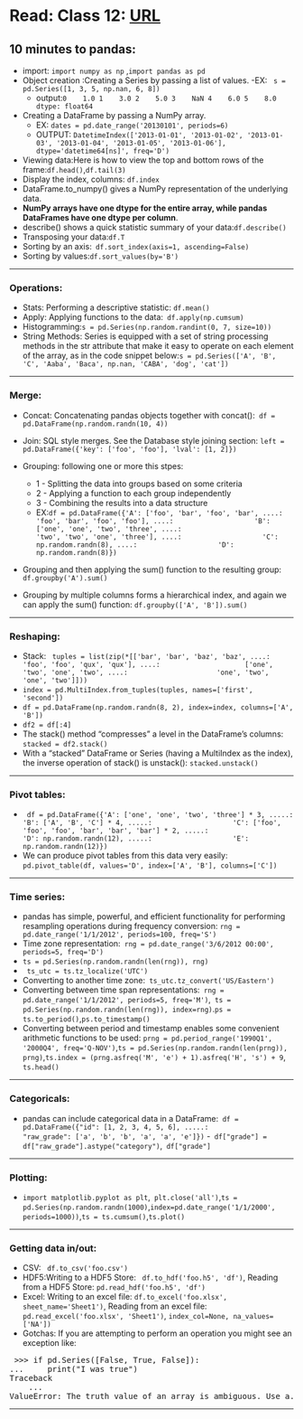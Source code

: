 # Read: Class 12: [URL](https://github.com/MohamadSheikhAlshabab/401-reading-note/blob/master/Read12.md)

## 10 minutes to pandas:
 - import: `import numpy as np` ,`import pandas as pd`
 - Object creation :Creating a Series by passing a list of values.
   -EX: ` s = pd.Series([1, 3, 5, np.nan, 6, 8])`
   - output:`0    1.0
1    3.0
2    5.0
3    NaN
4    6.0
5    8.0
dtype: float64` 
- Creating a DataFrame by passing a NumPy array.
  - EX: `dates = pd.date_range('20130101', periods=6)`
  - OUTPUT: `DatetimeIndex(['2013-01-01', '2013-01-02', '2013-01-03', '2013-01-04',
               '2013-01-05', '2013-01-06'],
              dtype='datetime64[ns]', freq='D')`
- Viewing data:Here is how to view the top and bottom rows of the frame:`df.head()`,`df.tail(3)`
- Display the index, columns: `df.index`
- DataFrame.to_numpy() gives a NumPy representation of the underlying data.
- __NumPy arrays have one dtype for the entire array, while pandas DataFrames have one dtype per column__.
- describe() shows a quick statistic summary of your data:`df.describe()`
- Transposing your data:`df.T`
- Sorting by an axis:` df.sort_index(axis=1, ascending=False)`
- Sorting by values:`df.sort_values(by='B')`
---
### Operations:
 - Stats: Performing a descriptive statistic: `df.mean()`
 - Apply: Applying functions to the data:` df.apply(np.cumsum)`
 - Histogramming:`s = pd.Series(np.random.randint(0, 7, size=10))`
 - String Methods: Series is equipped with a set of string processing methods in the str attribute that make it easy to operate on each element of the array, 
 as in the code snippet below:`s = pd.Series(['A', 'B', 'C', 'Aaba', 'Baca', np.nan, 'CABA', 'dog', 'cat'])`
 ---
### Merge:
 - Concat: Concatenating pandas objects together with concat():` df = pd.DataFrame(np.random.randn(10, 4))`
 - Join: SQL style merges. See the Database style joining section: `left = pd.DataFrame({'key': ['foo', 'foo'], 'lval': [1, 2]})`
 - Grouping: following one or more this stpes:
   - 1 - Splitting the data into groups based on some criteria
   - 2 - Applying a function to each group independently
   - 3 - Combining the results into a data structure
   - EX:`df = pd.DataFrame({'A': ['foo', 'bar', 'foo', 'bar',
   ....:                          'foo', 'bar', 'foo', 'foo'],
   ....:                    'B': ['one', 'one', 'two', 'three',
   ....:                          'two', 'two', 'one', 'three'],
   ....:                    'C': np.random.randn(8),
   ....:                    'D': np.random.randn(8)})`
   
  - Grouping and then applying the sum() function to the resulting group: `df.groupby('A').sum()`
  - Grouping by multiple columns forms a hierarchical index, and again we can apply the sum() function: `df.groupby(['A', 'B']).sum() `
---
### Reshaping:
 - Stack: ` tuples = list(zip(*[['bar', 'bar', 'baz', 'baz',
   ....:                      'foo', 'foo', 'qux', 'qux'],
   ....:                     ['one', 'two', 'one', 'two',
   ....:                      'one', 'two', 'one', 'two']]))`
  - `index = pd.MultiIndex.from_tuples(tuples, names=['first', 'second'])`
  - `df = pd.DataFrame(np.random.randn(8, 2), index=index, columns=['A', 'B'])`
  - `df2 = df[:4]`
 - The stack() method “compresses” a level in the DataFrame’s columns: `stacked = df2.stack()`
 - With a “stacked” DataFrame or Series (having a MultiIndex as the index), the inverse operation of stack() is unstack(): `stacked.unstack()`
---
### Pivot tables:
 - ` df = pd.DataFrame({'A': ['one', 'one', 'two', 'three'] * 3,
   .....:                    'B': ['A', 'B', 'C'] * 4,
   .....:                    'C': ['foo', 'foo', 'foo', 'bar', 'bar', 'bar'] * 2,
   .....:                    'D': np.random.randn(12),
   .....:                    'E': np.random.randn(12)})`
 - We can produce pivot tables from this data very easily: `pd.pivot_table(df, values='D', index=['A', 'B'], columns=['C'])`
--- 
### Time series:
 - pandas has simple, powerful, and efficient functionality for performing resampling operations during frequency conversion: `rng = pd.date_range('1/1/2012', periods=100, freq='S')`
 - Time zone representation:` rng = pd.date_range('3/6/2012 00:00', periods=5, freq='D')`
  - `ts = pd.Series(np.random.randn(len(rng)), rng)` 
  - ` ts_utc = ts.tz_localize('UTC')`
 - Converting to another time zone:` ts_utc.tz_convert('US/Eastern')`
 - Converting between time span representations:` rng = pd.date_range('1/1/2012', periods=5, freq='M')`,` ts = pd.Series(np.random.randn(len(rng)), index=rng)`.`ps = ts.to_period()`,`ps.to_timestamp()`
 - Converting between period and timestamp enables some convenient arithmetic functions to be used: `prng = pd.period_range('1990Q1', '2000Q4', freq='Q-NOV')`,`ts = pd.Series(np.random.randn(len(prng)), prng)`,`ts.index = (prng.asfreq('M', 'e') + 1).asfreq('H', 's') + 9`, `ts.head()`
---
### Categoricals:
 - pandas can include categorical data in a DataFrame:` df = pd.DataFrame({"id": [1, 2, 3, 4, 5, 6],
   .....:                    "raw_grade": ['a', 'b', 'b', 'a', 'a', 'e']})`
    -` df["grade"] = df["raw_grade"].astype("category")`,` df["grade"]`
 
---
### Plotting:
 - `import matplotlib.pyplot as plt`,` plt.close('all')`,`ts = pd.Series(np.random.randn(1000)`,`index=pd.date_range('1/1/2000', periods=1000))`,`ts = ts.cumsum()`,`ts.plot()`
---
### Getting data in/out:
 - CSV: ` df.to_csv('foo.csv')`
 - HDF5:Writing to a HDF5 Store: ` df.to_hdf('foo.h5', 'df')`, Reading from a HDF5 Store: `pd.read_hdf('foo.h5', 'df')`
 - Excel: Writing to an excel file: `df.to_excel('foo.xlsx', sheet_name='Sheet1')`, Reading from an excel file: `pd.read_excel('foo.xlsx', 'Sheet1')`, `index_col=None, na_values=['NA'])`
 - Gotchas: If you are attempting to perform an operation you might see an exception like:
 <pre> >>> if pd.Series([False, True, False]):
...     print("I was true")
Traceback
    ...
ValueError: The truth value of an array is ambiguous. Use a.empty, a.any() or a.all().</pre>
---


  
 
